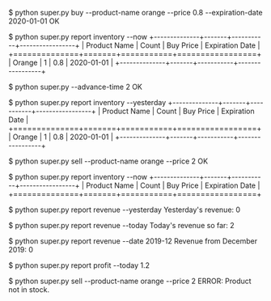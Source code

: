 $ python super.py buy --product-name orange --price 0.8 --expiration-date 2020-01-01
OK

$ python super.py report inventory --now
+--------------+-------+-----------+-----------------+
| Product Name | Count | Buy Price | Expiration Date |
+==============+=======+===========+=================+
| Orange       | 1     | 0.8       | 2020-01-01      |
+--------------+-------+-----------+-----------------+

$ python super.py --advance-time 2
OK

$ python super.py report inventory --yesterday
+--------------+-------+-----------+-----------------+
| Product Name | Count | Buy Price | Expiration Date |
+==============+=======+===========+=================+
| Orange       | 1     | 0.8       | 2020-01-01      |
+--------------+-------+-----------+-----------------+

$ python super.py sell --product-name orange --price 2
OK

$ python super.py report inventory --now
+--------------+-------+-----------+-----------------+
| Product Name | Count | Buy Price | Expiration Date |
+==============+=======+===========+=================+


$ python super.py report revenue --yesterday
Yesterday's revenue: 0

$ python super.py report revenue --today
Today's revenue so far: 2

$ python super.py report revenue --date 2019-12
Revenue from December 2019: 0

$ python super.py report profit --today
1.2

$ python super.py sell --product-name orange --price 2
ERROR: Product not in stock.
